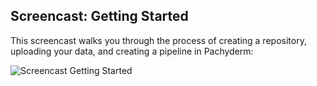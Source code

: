 ## Screencast: Getting Started

This screencast walks you through the process of creating a repository,
uploading your data, and creating a pipeline in Pachyderm:

![Screencast Getting Started](../images/screencast_getting_started_pachub.gif)
